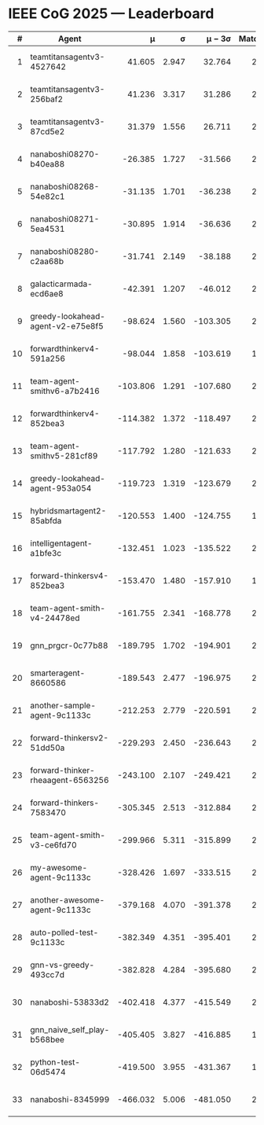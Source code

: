 # IEEE CoG 2025 — Leaderboard

| # | Agent | μ | σ | μ − 3σ | Matches | Updated |
|---:|---|---:|---:|---:|---:|---|
| 1 | teamtitansagentv3-4527642 | 41.605 | 2.947 | 32.764 | 2100 | 2025-09-01 13:05 |
| 2 | teamtitansagentv3-256baf2 | 41.236 | 3.317 | 31.286 | 2618 | 2025-09-01 13:05 |
| 3 | teamtitansagentv3-87cd5e2 | 31.379 | 1.556 | 26.711 | 2158 | 2025-09-01 13:05 |
| 4 | nanaboshi08270-b40ea88 | -26.385 | 1.727 | -31.566 | 2540 | 2025-09-01 13:05 |
| 5 | nanaboshi08268-54e82c1 | -31.135 | 1.701 | -36.238 | 2520 | 2025-09-01 13:05 |
| 6 | nanaboshi08271-5ea4531 | -30.895 | 1.914 | -36.636 | 2340 | 2025-09-01 13:05 |
| 7 | nanaboshi08280-c2aa68b | -31.741 | 2.149 | -38.188 | 2500 | 2025-09-01 13:05 |
| 8 | galacticarmada-ecd6ae8 | -42.391 | 1.207 | -46.012 | 2200 | 2025-09-01 13:05 |
| 9 | greedy-lookahead-agent-v2-e75e8f5 | -98.624 | 1.560 | -103.305 | 2928 | 2025-09-01 13:05 |
| 10 | forwardthinkerv4-591a256 | -98.044 | 1.858 | -103.619 | 1911 | 2025-09-01 13:05 |
| 11 | team-agent-smithv6-a7b2416 | -103.806 | 1.291 | -107.680 | 2740 | 2025-09-01 13:05 |
| 12 | forwardthinkerv4-852bea3 | -114.382 | 1.372 | -118.497 | 2115 | 2025-09-01 13:05 |
| 13 | team-agent-smithv5-281cf89 | -117.792 | 1.280 | -121.633 | 2500 | 2025-09-01 13:05 |
| 14 | greedy-lookahead-agent-953a054 | -119.723 | 1.319 | -123.679 | 2668 | 2025-09-01 13:05 |
| 15 | hybridsmartagent2-85abfda | -120.553 | 1.400 | -124.755 | 1835 | 2025-09-01 13:05 |
| 16 | intelligentagent-a1bfe3c | -132.451 | 1.023 | -135.522 | 2214 | 2025-09-01 13:05 |
| 17 | forward-thinkersv4-852bea3 | -153.470 | 1.480 | -157.910 | 1813 | 2025-09-01 13:05 |
| 18 | team-agent-smith-v4-24478ed | -161.755 | 2.341 | -168.778 | 2420 | 2025-09-01 13:05 |
| 19 | gnn_prgcr-0c77b88 | -189.795 | 1.702 | -194.901 | 2080 | 2025-09-01 13:05 |
| 20 | smarteragent-8660586 | -189.543 | 2.477 | -196.975 | 2084 | 2025-09-01 13:05 |
| 21 | another-sample-agent-9c1133c | -212.253 | 2.779 | -220.591 | 2660 | 2025-09-01 13:05 |
| 22 | forward-thinkersv2-51dd50a | -229.293 | 2.450 | -236.643 | 2136 | 2025-09-01 13:05 |
| 23 | forward-thinker-rheaagent-6563256 | -243.100 | 2.107 | -249.421 | 2596 | 2025-09-01 13:05 |
| 24 | forward-thinkers-7583470 | -305.345 | 2.513 | -312.884 | 2480 | 2025-09-01 13:05 |
| 25 | team-agent-smith-v3-ce6fd70 | -299.966 | 5.311 | -315.899 | 2200 | 2025-09-01 13:05 |
| 26 | my-awesome-agent-9c1133c | -328.426 | 1.697 | -333.515 | 2540 | 2025-09-01 13:05 |
| 27 | another-awesome-agent-9c1133c | -379.168 | 4.070 | -391.378 | 2580 | 2025-09-01 13:05 |
| 28 | auto-polled-test-9c1133c | -382.349 | 4.351 | -395.401 | 2780 | 2025-09-01 13:05 |
| 29 | gnn-vs-greedy-493cc7d | -382.828 | 4.284 | -395.680 | 2280 | 2025-09-01 13:05 |
| 30 | nanaboshi-53833d2 | -402.418 | 4.377 | -415.549 | 2360 | 2025-09-01 13:05 |
| 31 | gnn_naive_self_play-b568bee | -405.405 | 3.827 | -416.885 | 1420 | 2025-09-01 13:05 |
| 32 | python-test-06d5474 | -419.500 | 3.955 | -431.367 | 1960 | 2025-09-01 13:05 |
| 33 | nanaboshi-8345999 | -466.032 | 5.006 | -481.050 | 2200 | 2025-09-01 13:05 |
